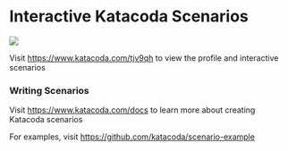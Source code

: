 # Interactive Katacoda Scenarios

[![](http://shields.katacoda.com/katacoda/tjv9qh/count.svg)](https://www.katacoda.com/tjv9qh "Get your profile on Katacoda.com")

Visit https://www.katacoda.com/tjv9qh to view the profile and interactive scenarios

### Writing Scenarios
Visit https://www.katacoda.com/docs to learn more about creating Katacoda scenarios

For examples, visit https://github.com/katacoda/scenario-example
